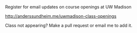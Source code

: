 Register for email updates on course openings at UW Madison

http://anderssundheim.me/uwmadison-class-openings

Class not appearing? Make a pull request or email me to add it.
